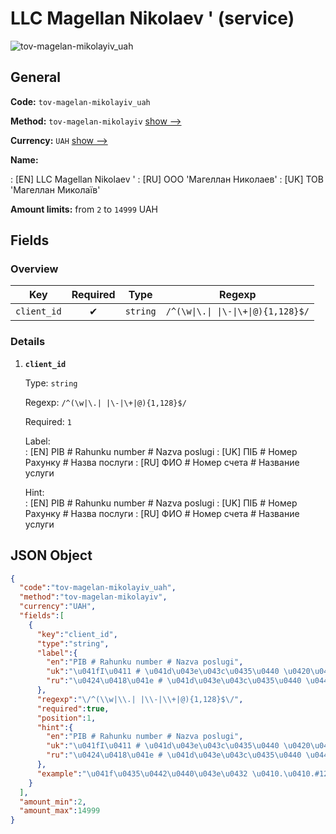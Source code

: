 
# LLC Magellan Nikolaev ' (service) 
![tov-magelan-mikolayiv_uah](https://static.openfintech.io/payout_methods/tov-magelan-mikolayiv_uah/logo.svg?w=400&c=v0.59.26#w24)  

## General 
 
**Code:** `tov-magelan-mikolayiv_uah` 
 
**Method:** `tov-magelan-mikolayiv` [show -->](/payout-methods/tov-magelan-mikolayiv/) 
 
**Currency:** `UAH` [show -->](/currencies/UAH/) 
 
**Name:** 
 
:	[EN] LLC Magellan Nikolaev ' 
:	[RU] ООО 'Магеллан Николаев' 
:	[UK] ТОВ 'Магеллан Миколаїв' 
 
**Amount limits:** from `2` to `14999` UAH 

## Fields 

### Overview 

|Key|Required|Type|Regexp| 
|:---:|:---:|:---:|:---:| 
|`client_id`|✔|`string`|`/^(\w\|\.\| \|\-\|\+\|@){1,128}$/`| 
 

### Details 
 
1. **`client_id`** 
 
	Type: `string` 
 
	Regexp: `/^(\w|\.| |\-|\+|@){1,128}$/` 
 
	Required: `1` 
 
	Label:  
	: [EN] PIB # Rahunku number # Nazva poslugi 
	: [UK] ПIБ # Номер Рахунку # Назва послуги 
	: [RU] ФИО # Номер счета # Название услуги 
 
	Hint:  
	: [EN] PIB # Rahunku number # Nazva poslugi 
	: [UK] ПIБ # Номер Рахунку # Назва послуги 
	: [RU] ФИО # Номер счета # Название услуги 
 

## JSON Object 

```json
{
  "code":"tov-magelan-mikolayiv_uah",
  "method":"tov-magelan-mikolayiv",
  "currency":"UAH",
  "fields":[
    {
      "key":"client_id",
      "type":"string",
      "label":{
        "en":"PIB # Rahunku number # Nazva poslugi",
        "uk":"\u041fI\u0411 # \u041d\u043e\u043c\u0435\u0440 \u0420\u0430\u0445\u0443\u043d\u043a\u0443 # \u041d\u0430\u0437\u0432\u0430 \u043f\u043e\u0441\u043b\u0443\u0433\u0438",
        "ru":"\u0424\u0418\u041e # \u041d\u043e\u043c\u0435\u0440 \u0441\u0447\u0435\u0442\u0430 # \u041d\u0430\u0437\u0432\u0430\u043d\u0438\u0435 \u0443\u0441\u043b\u0443\u0433\u0438"
      },
      "regexp":"\/^(\\w|\\.| |\\-|\\+|@){1,128}$\/",
      "required":true,
      "position":1,
      "hint":{
        "en":"PIB # Rahunku number # Nazva poslugi",
        "uk":"\u041fI\u0411 # \u041d\u043e\u043c\u0435\u0440 \u0420\u0430\u0445\u0443\u043d\u043a\u0443 # \u041d\u0430\u0437\u0432\u0430 \u043f\u043e\u0441\u043b\u0443\u0433\u0438",
        "ru":"\u0424\u0418\u041e # \u041d\u043e\u043c\u0435\u0440 \u0441\u0447\u0435\u0442\u0430 # \u041d\u0430\u0437\u0432\u0430\u043d\u0438\u0435 \u0443\u0441\u043b\u0443\u0433\u0438"
      },
      "example":"\u041f\u0435\u0442\u0440\u043e\u0432 \u0410.\u0410.#123154545555#\u0410\u0440\u0435\u043d\u0434\u0430\/\u0420\u0435\u043a\u043b\u0430\u043c\u0430"
    }
  ],
  "amount_min":2,
  "amount_max":14999
}
```  
